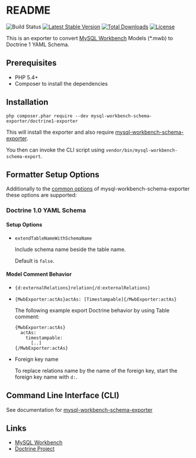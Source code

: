 # README

![Build Status](https://github.com/mysql-workbench-schema-exporter/doctrine1-exporter/actions/workflows/continuous-integration.yml/badge.svg)
[![Latest Stable Version](https://poser.pugx.org/mysql-workbench-schema-exporter/doctrine1-exporter/v/stable.svg)](https://packagist.org/packages/mysql-workbench-schema-exporter/doctrine1-exporter)
[![Total Downloads](https://poser.pugx.org/mysql-workbench-schema-exporter/doctrine1-exporter/downloads.svg)](https://packagist.org/packages/mysql-workbench-schema-exporter/doctrine1-exporter) 
[![License](https://poser.pugx.org/mysql-workbench-schema-exporter/doctrine1-exporter/license.svg)](https://packagist.org/packages/mysql-workbench-schema-exporter/doctrine1-exporter)

This is an exporter to convert [MySQL Workbench](http://www.mysql.com/products/workbench/) Models (\*.mwb) to Doctrine 1 YAML Schema.

## Prerequisites

  * PHP 5.4+
  * Composer to install the dependencies

## Installation

```
php composer.phar require --dev mysql-workbench-schema-exporter/doctrine1-exporter
```

This will install the exporter and also require [mysql-workbench-schema-exporter](https://github.com/mysql-workbench-schema-exporter/doctrine1-exporter).

You then can invoke the CLI script using `vendor/bin/mysql-workbench-schema-export`.

## Formatter Setup Options

Additionally to the [common options](https://github.com/mysql-workbench-schema-exporter/doctrine1-exporter#configuring-mysql-workbench-schema-exporter) of mysql-workbench-schema-exporter these options are supported:

### Doctrine 1.0 YAML Schema

#### Setup Options

  * `extendTableNameWithSchemaName`

    Include schema name beside the table name.

    Default is `false`.

#### Model Comment Behavior

  * `{d:externalRelations}relation{/d:externalRelations}`

  * `{MwbExporter:actAs}actAs: [Timestampable]{/MwbExporter:actAs}`

    The following example export Doctrine behavior by using Table comment:

        {MwbExporter:actAs}
          actAs:
            timestampable:
              [..]
        {/MwbExporter:actAs}

  * Foreign key name

    To replace relations name by the name of the foreign key, start the foreign key name with `d:`.


## Command Line Interface (CLI)

See documentation for [mysql-workbench-schema-exporter](https://github.com/mysql-workbench-schema-exporter/doctrine1-exporter#command-line-interface-cli)

## Links

  * [MySQL Workbench](http://wb.mysql.com/)
  * [Doctrine Project](http://www.doctrine-project.org/)
